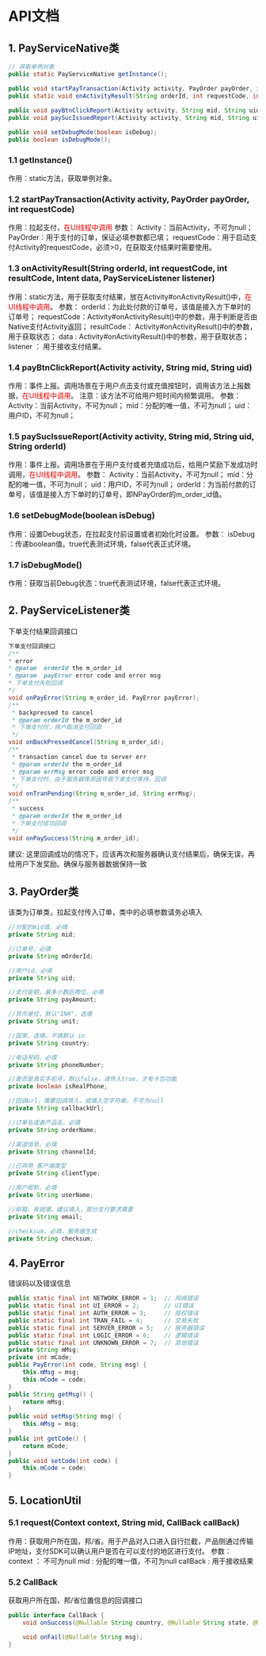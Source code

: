 # API文档
## 1. PayServiceNative类
```Java
// 获取单例对象
public static PayServiceNative getInstance();

public void startPayTransaction(Activity activity, PayOrder payOrder, int requestCode) 
public static void onActivityResult(String orderId, int requestCode, int resultCode, Intent data, PayServiceListener listener);
    
public void payBtnClickReport(Activity activity, String mid, String uid);
public void paySucIssuedReport(Activity activity, String mid, String uid, String mOrderId);

public void setDebugMode(boolean isDebug);
public boolean isDebugMode();
```
### 1.1 getInstance()
作用：static方法，获取单例对象。
### 1.2 startPayTransaction(Activity activity, PayOrder payOrder, int requestCode)
作用：拉起支付，<font color="#dd0000">在UI线程中调用</font>
参数：
Activity：当前Activity，不可为null；
PayOrder：用于支付的订单，保证必填参数都已填；
requestCode：用于启动支付Activity的requestCode，必须>0，在获取支付结果时需要使用。
### 1.3 onActivityResult(String orderId, int requestCode, int resultCode, Intent data, PayServiceListener listener)
作用：static方法，用于获取支付结果，放在Activity#onActivityResult()中，<font color="#dd0000">在UI线程中调用</font>。
参数：
orderId：为此处付款的订单号，该值是接入方下单时的订单号；
requestCode：Activity#onActivityResult()中的参数，用于判断是否由Native支付Activity返回；
resultCode： Activity#onActivityResult()中的参数，用于获取状态；
data : Activity#onActivityResult()中的参数，用于获取状态；
listener ： 用于接收支付结果。
### 1.4 payBtnClickReport(Activity activity, String mid, String uid)
作用：事件上报。调用场景在于用户点击支付或充值按钮时，调用该方法上报数据，<font color="#dd0000">在UI线程中调用</font>。
注意：该方法不可给用户短时间内频繁调用。
参数：
Activity：当前Activity，不可为null；
mid：分配的唯一值，不可为null；
uid：用户ID，不可为null；
### 1.5 paySucIssueReport(Activity activity, String mid, String uid, String orderId)
作用：事件上报。调用场景在于用户支付或者充值成功后，给用户奖励下发成功时调用，<font color="#dd0000">在UI线程中调用</font>。
参数：
Activity：当前Activity，不可为null；
mid：分配的唯一值，不可为null；
uid：用户ID，不可为null；
orderId：为当前付款的订单号，该值是接入方下单时的订单号，即NPayOrder的m_order_id值。
### 1.6 setDebugMode(boolean isDebug)
作用：设置Debug状态，在拉起支付前设置或者初始化时设置。
参数：
isDebug ：传递boolean值。true代表测试环境，false代表正式环境。
### 1.7 isDebugMode()
作用：获取当前Debug状态：true代表测试环境，false代表正式环境。
## 2. PayServiceListener类
下单支付结果回调接口
```Java
下单支付回调接口
/**
* error
* @param  orderId the m_order_id
* @param  payError error code and error msg
* 下单支付失败回调
*/
void onPayError(String m_order_id, PayError payError);
/**
 * backpressed to cancel
 * @param orderId the m_order_id
 * 下单支付时，用户取消支付回调
 */
void onBackPressedCancel(String m_order_id);
/**
 * transaction cancel due to server err
 * @param orderId the m_order_id
 * @param errMsg error code and error msg
 * 下单支付时，由于服务器等原因导致下单支付等待，回调
 */
void onTranPending(String m_order_id, String errMsg);
/**
 * success
 * @param orderId the m_order_id
 * 下单支付成功回调
 */
void onPaySuccess(String m_order_id);
```
建议:
这里回调成功的情况下，应该再次和服务器确认支付结果后，确保无误，再给用户下发奖励。确保与服务器数据保持一致
## 3. PayOrder类
该类为订单类，拉起支付传入订单，类中的必填参数请务必填入
```Java
//分配的mid值，必填
private String mid;

//订单号，必填
private String mOrderId;

//用户id，必填
private String uid;

//支付金额，最多小数后两位，必填
private String payAmount;

//货币单位，默认"INR"，选填
private String unit;

//国家，选填，不填默认 in
private String country;

//电话号码，必填
private String phoneNumber;

//是否是真实手机号，默认false，请传入true，才有卡包功能
private boolean isRealPhone;

//回调url，需要回调填入，或填入空字符串，不可为null
private String callbackUrl;

//订单名或者产品名，必填
private String orderName;

//渠道信息，必填
private String channelId;

//已弃用 客户端类型
private String clientType;

//用户昵称，必填
private String userName;

//邮箱，有就填，建议填入，部分支付要求需要
private String email;

//checksum，必填，服务器生成
private String checksum;
```
## 4. PayError
错误码以及错误信息
```Java
public static final int NETWORK_ERROR = 1;  // 网络错误
public static final int UI_ERROR = 2;       // UI错误
public static final int AUTH_ERROR = 3;     // 授权错误
public static final int TRAN_FAIL = 4;      // 交易失败
public static final int SERVER_ERROR = 5;   // 服务器错误
public static final int LOGIC_ERROR = 6;    // 逻辑错误
public static final int UNKNOWN_ERROR = 7;  // 其他错误
private String mMsg;
private int mCode;
public PayError(int code, String msg) {
    this.mMsg = msg;
    this.mCode = code;
}
public String getMsg() {
    return mMsg;
}
public void setMsg(String msg) {
    this.mMsg = msg;
}
public int getCode() {
    return mCode;
}
public void setCode(int code) {
    this.mCode = code;
}
```
## 5. LocationUtil
### 5.1 request(Context context, String mid, CallBack callBack)
作用：获取用户所在国，邦/省。用于产品对入口进入自行拦截，产品侧通过传输IP地址，支付SDK可以确认用户是否在可以支付的地区进行支付。
参数：
context ： 不可为null
mid : 分配的唯一值，不可为null
callBack : 用于接收结果
### 5.2 CallBack
获取用户所在国，邦/省位置信息的回调接口
```Java
public interface CallBack {
    void onSuccess(@Nullable String country, @Nullable String state, @Nullable String city);

    void onFail(@Nullable String msg);
}
```
